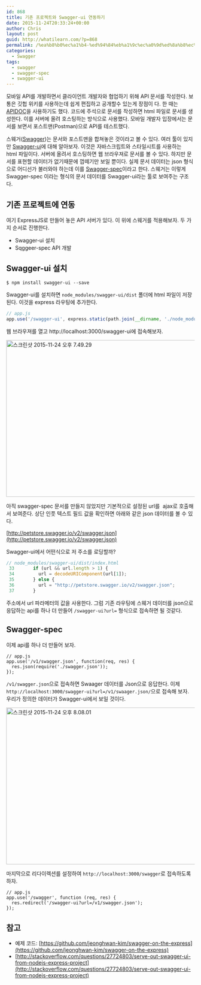 ```yaml
---
id: 868
title: 기존 프로젝트와 Swagger-ui 연동하기
date: 2015-11-24T20:33:24+00:00
author: Chris
layout: post
guid: http://whatilearn.com/?p=868
permalink: /%ea%b8%b0%ec%a1%b4-%ed%94%84%eb%a1%9c%ec%a0%9d%ed%8a%b8%ec%99%80-swagger-ui-%ec%97%b0%eb%8f%99%ed%95%98%ea%b8%b0/
categories:
  - Swagger
tags:
  - swagger
  - swagger-spec
  - swagger-ui
---
```

모바일 API를 개발하면서 클라이언트 개발자와 협업하기 위해 API 문서를 작성한다. 보통은 깃헙 위키를 사용하는데 쉽게 편집하고 공개할수 있는게 장점이 다. 한 때는 [APIDOC](http://apidocjs.com/)을 사용하기도 했다. 코드에 주석으로 문서를 작성하면 html 파일로 문서를 생성한다. 이를 서버에 올려 호스팅하는 방식으로 사용했다. 모바일 개발자 입장에서는 문서를 보면서 포스트맨(Postman)으로 API를 테스트했다.

스웨거([Swagger](http://swagger.io/))는 문서와 포스트맨을 합쳐놓은 것이라고 볼 수 있다. 여러 툴이 있지만 [Swagger-ui](https://github.com/swagger-api/swagger-ui)에 대해 알아보자. 이것은 자바스크립트와 스타일시트를 사용하는 html 파일이다. 서버에 올려서 호스팅하면 웹 브라우져로 문서를 볼 수 있다. 하지만 문서를 표현할 데이터가 없기때문에 껍떼기만 보일 뿐이다. 실제 문서 데이터는 json 형식으로 어디선가 불러와야 하는데 이를 [Swagger-spec](https://github.com/swagger-api/swagger-spec)이라고 한다. 스웨거는 이렇게 Swagger-spec 이라는 형식의 문서 데이터를 Swagger-ui라는 툴로 보여주는 구조다.

## 기존 프로젝트에 연동

여기 ExpressJS로 만들어 놓은 API 서버가 있다. 이 위에 스웨거를 적용해보자. 두 가지 순서로 진행한다.

* Swagger-ui 설치
* Sqggeer-spec API 개발

## Swagger-ui 설치

```
$ npm install swagger-ui --save
```

Swagger-ui를 설치하면 `node_modules/swagger-ui/dist` 폴더에 html 파일이 저장된다. 이것을 express 라우팅에 추가한다.

```javascript
// app.js
app.use('/swagger-ui', express.static(path.join(__dirname, './node_modules/swagger-ui/dist')));
```

웹 브라우져를 열고 http://localhost:3000/swagger-ui에 접속해보자.

<a href="http://whatilearn.com/wp-content/uploads/2015/11/스크린샷-2015-11-24-오후-7.49.29.png"><img class="alignnone size-large wp-image-875" src="http://whatilearn.com/wp-content/uploads/2015/11/스크린샷-2015-11-24-오후-7.49.29-1024x670.png" alt="스크린샷 2015-11-24 오후 7.49.29" width="640" height="419" /></a>

아직 swagger-spec 문서를 만들지 않았지만 기본적으로 설정된 url를  ajax로 호출해서 보여준다. 상단 인풋 텍스트 필드 값을 확인하면 아래와 같은 json 데이터를 볼 수 있다.

[http://petstore.swagger.io/v2/swagger.json](http://petstore.swagger.io/v2/swagger.json)

Swagger-ui에서 어떤식으로 저 주소를 로딩할까?

```javascript
// node_modules/swagger-ui/dist/index.html
 33       if (url && url.length > 1) {
 34         url = decodeURIComponent(url[1]);
 35       } else {
 36         url = "http://petstore.swagger.io/v2/swagger.json";
 37       }
```

주소에서 url 파라메터의 값을 사용한다. 그럼 기존 라우팅에 스웨거 데이터를 json으로 응답하는 api를 하나 더 만들어 `/swagger-ui?url=` 형식으로 접속하면 될 것같다.

## Swagger-spec

이제 api를 하나 더 만들어 보자.

```
// app.js
app.use('/v1/swagger.json', function(req, res) {
  res.json(require('./swagger.json'));
});
```

`/v1/swagger.json`으로 접속하면 Swaager 데이터를 Json으로 응답한다. 이제 `http://localhost:3000/swagger-ui?url=/v1/swaager.json/`으로 접속해 보자. 우리가 정의한 데이터가 Swagger-ui에서 보일 것이다.

<a href="http://whatilearn.com/wp-content/uploads/2015/11/스크린샷-2015-11-24-오후-8.08.01.png"><img class="alignnone size-large wp-image-876" src="http://whatilearn.com/wp-content/uploads/2015/11/스크린샷-2015-11-24-오후-8.08.01-1024x670.png" alt="스크린샷 2015-11-24 오후 8.08.01" width="640" height="419" /></a>

마지막으로 리다이렉션를 설정하여 `http://localhost:3000/swagger`로 접속하도록 하자.

```
// app.js
app.use('/swagger', function (req, res) {
  res.redirect('/swagger-ui?url=/v1/swagger.json');
});
```

## 참고
* 예제 코드: [https://github.com/jeonghwan-kim/swagger-on-the-express](https://github.com/jeonghwan-kim/swagger-on-the-express)
* [http://stackoverflow.com/questions/27724803/serve-out-swagger-ui-from-nodejs-express-project](http://stackoverflow.com/questions/27724803/serve-out-swagger-ui-from-nodejs-express-project)